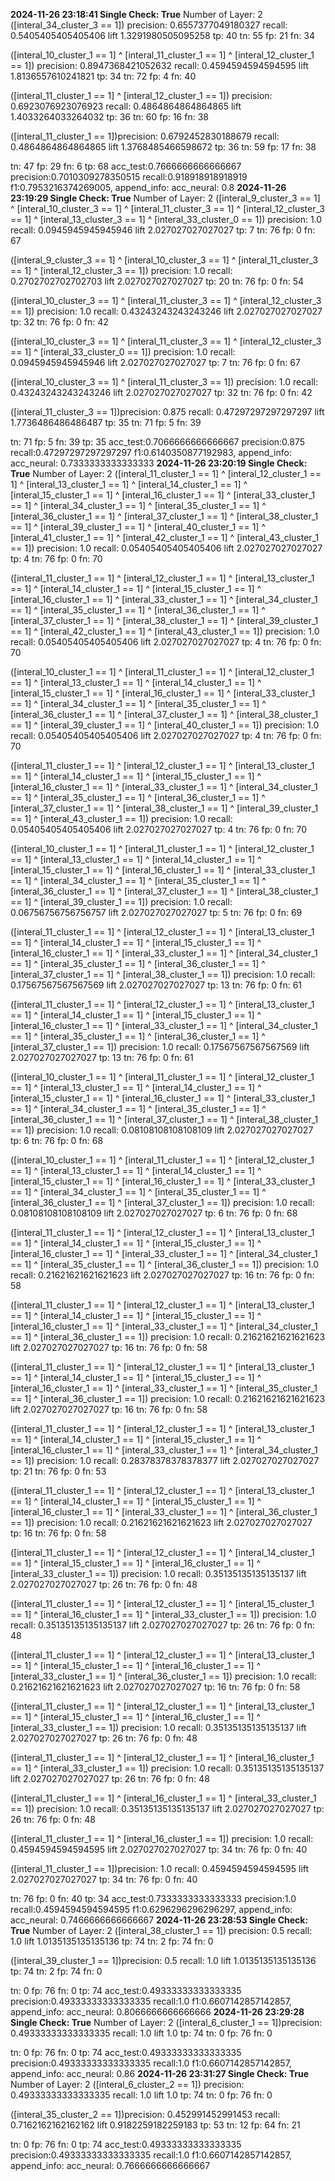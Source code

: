 **2024-11-26 23:18:41 Single Check: True**
Number of Layer: 2
([interal_34_cluster_3 == 1]) precision: 0.6557377049180327 recall: 0.5405405405405406 lift 1.3291980505095258 tp: 40 tn: 55 fp: 21 fn: 34

([interal_10_cluster_1 == 1] ^ [interal_11_cluster_1 == 1] ^ [interal_12_cluster_1 == 1]) precision: 0.8947368421052632 recall: 0.4594594594594595 lift 1.8136557610241821 tp: 34 tn: 72 fp: 4 fn: 40

([interal_11_cluster_1 == 1] ^ [interal_12_cluster_1 == 1]) precision: 0.6923076923076923 recall: 0.4864864864864865 lift 1.4033264033264032 tp: 36 tn: 60 fp: 16 fn: 38

([interal_11_cluster_1 == 1])precision: 0.6792452830188679 recall: 0.4864864864864865 lift 1.3768485466598672 tp: 36 tn: 59 fp: 17 fn: 38

tn: 47 fp: 29 fn: 6 tp: 68
acc_test:0.7666666666666667 precision:0.7010309278350515 recall:0.918918918918919 f1:0.7953216374269005, append_info: acc_neural: 0.8
**2024-11-26 23:19:29 Single Check: True**
Number of Layer: 2
([interal_9_cluster_3 == 1] ^ [interal_10_cluster_3 == 1] ^ [interal_11_cluster_3 == 1] ^ [interal_12_cluster_3 == 1] ^ [interal_13_cluster_3 == 1] ^ [interal_33_cluster_0 == 1]) precision: 1.0 recall: 0.0945945945945946 lift 2.027027027027027 tp: 7 tn: 76 fp: 0 fn: 67

([interal_9_cluster_3 == 1] ^ [interal_10_cluster_3 == 1] ^ [interal_11_cluster_3 == 1] ^ [interal_12_cluster_3 == 1]) precision: 1.0 recall: 0.2702702702702703 lift 2.027027027027027 tp: 20 tn: 76 fp: 0 fn: 54

([interal_10_cluster_3 == 1] ^ [interal_11_cluster_3 == 1] ^ [interal_12_cluster_3 == 1]) precision: 1.0 recall: 0.43243243243243246 lift 2.027027027027027 tp: 32 tn: 76 fp: 0 fn: 42

([interal_10_cluster_3 == 1] ^ [interal_11_cluster_3 == 1] ^ [interal_12_cluster_3 == 1] ^ [interal_33_cluster_0 == 1]) precision: 1.0 recall: 0.0945945945945946 lift 2.027027027027027 tp: 7 tn: 76 fp: 0 fn: 67

([interal_10_cluster_3 == 1] ^ [interal_11_cluster_3 == 1]) precision: 1.0 recall: 0.43243243243243246 lift 2.027027027027027 tp: 32 tn: 76 fp: 0 fn: 42

([interal_11_cluster_3 == 1])precision: 0.875 recall: 0.47297297297297297 lift 1.7736486486486487 tp: 35 tn: 71 fp: 5 fn: 39

tn: 71 fp: 5 fn: 39 tp: 35
acc_test:0.7066666666666667 precision:0.875 recall:0.47297297297297297 f1:0.6140350877192983, append_info: acc_neural: 0.7333333333333333
**2024-11-26 23:20:19 Single Check: True**
Number of Layer: 2
([interal_11_cluster_1 == 1] ^ [interal_12_cluster_1 == 1] ^ [interal_13_cluster_1 == 1] ^ [interal_14_cluster_1 == 1] ^ [interal_15_cluster_1 == 1] ^ [interal_16_cluster_1 == 1] ^ [interal_33_cluster_1 == 1] ^ [interal_34_cluster_1 == 1] ^ [interal_35_cluster_1 == 1] ^ [interal_36_cluster_1 == 1] ^ [interal_37_cluster_1 == 1] ^ [interal_38_cluster_1 == 1] ^ [interal_39_cluster_1 == 1] ^ [interal_40_cluster_1 == 1] ^ [interal_41_cluster_1 == 1] ^ [interal_42_cluster_1 == 1] ^ [interal_43_cluster_1 == 1]) precision: 1.0 recall: 0.05405405405405406 lift 2.027027027027027 tp: 4 tn: 76 fp: 0 fn: 70

([interal_11_cluster_1 == 1] ^ [interal_12_cluster_1 == 1] ^ [interal_13_cluster_1 == 1] ^ [interal_14_cluster_1 == 1] ^ [interal_15_cluster_1 == 1] ^ [interal_16_cluster_1 == 1] ^ [interal_33_cluster_1 == 1] ^ [interal_34_cluster_1 == 1] ^ [interal_35_cluster_1 == 1] ^ [interal_36_cluster_1 == 1] ^ [interal_37_cluster_1 == 1] ^ [interal_38_cluster_1 == 1] ^ [interal_39_cluster_1 == 1] ^ [interal_42_cluster_1 == 1] ^ [interal_43_cluster_1 == 1]) precision: 1.0 recall: 0.05405405405405406 lift 2.027027027027027 tp: 4 tn: 76 fp: 0 fn: 70

([interal_10_cluster_1 == 1] ^ [interal_11_cluster_1 == 1] ^ [interal_12_cluster_1 == 1] ^ [interal_13_cluster_1 == 1] ^ [interal_14_cluster_1 == 1] ^ [interal_15_cluster_1 == 1] ^ [interal_16_cluster_1 == 1] ^ [interal_33_cluster_1 == 1] ^ [interal_34_cluster_1 == 1] ^ [interal_35_cluster_1 == 1] ^ [interal_36_cluster_1 == 1] ^ [interal_37_cluster_1 == 1] ^ [interal_38_cluster_1 == 1] ^ [interal_39_cluster_1 == 1] ^ [interal_40_cluster_1 == 1]) precision: 1.0 recall: 0.05405405405405406 lift 2.027027027027027 tp: 4 tn: 76 fp: 0 fn: 70

([interal_11_cluster_1 == 1] ^ [interal_12_cluster_1 == 1] ^ [interal_13_cluster_1 == 1] ^ [interal_14_cluster_1 == 1] ^ [interal_15_cluster_1 == 1] ^ [interal_16_cluster_1 == 1] ^ [interal_33_cluster_1 == 1] ^ [interal_34_cluster_1 == 1] ^ [interal_35_cluster_1 == 1] ^ [interal_36_cluster_1 == 1] ^ [interal_37_cluster_1 == 1] ^ [interal_38_cluster_1 == 1] ^ [interal_39_cluster_1 == 1] ^ [interal_43_cluster_1 == 1]) precision: 1.0 recall: 0.05405405405405406 lift 2.027027027027027 tp: 4 tn: 76 fp: 0 fn: 70

([interal_10_cluster_1 == 1] ^ [interal_11_cluster_1 == 1] ^ [interal_12_cluster_1 == 1] ^ [interal_13_cluster_1 == 1] ^ [interal_14_cluster_1 == 1] ^ [interal_15_cluster_1 == 1] ^ [interal_16_cluster_1 == 1] ^ [interal_33_cluster_1 == 1] ^ [interal_34_cluster_1 == 1] ^ [interal_35_cluster_1 == 1] ^ [interal_36_cluster_1 == 1] ^ [interal_37_cluster_1 == 1] ^ [interal_38_cluster_1 == 1] ^ [interal_39_cluster_1 == 1]) precision: 1.0 recall: 0.06756756756756757 lift 2.027027027027027 tp: 5 tn: 76 fp: 0 fn: 69

([interal_11_cluster_1 == 1] ^ [interal_12_cluster_1 == 1] ^ [interal_13_cluster_1 == 1] ^ [interal_14_cluster_1 == 1] ^ [interal_15_cluster_1 == 1] ^ [interal_16_cluster_1 == 1] ^ [interal_33_cluster_1 == 1] ^ [interal_34_cluster_1 == 1] ^ [interal_35_cluster_1 == 1] ^ [interal_36_cluster_1 == 1] ^ [interal_37_cluster_1 == 1] ^ [interal_38_cluster_1 == 1]) precision: 1.0 recall: 0.17567567567567569 lift 2.027027027027027 tp: 13 tn: 76 fp: 0 fn: 61

([interal_11_cluster_1 == 1] ^ [interal_12_cluster_1 == 1] ^ [interal_13_cluster_1 == 1] ^ [interal_14_cluster_1 == 1] ^ [interal_15_cluster_1 == 1] ^ [interal_16_cluster_1 == 1] ^ [interal_33_cluster_1 == 1] ^ [interal_34_cluster_1 == 1] ^ [interal_35_cluster_1 == 1] ^ [interal_36_cluster_1 == 1] ^ [interal_37_cluster_1 == 1]) precision: 1.0 recall: 0.17567567567567569 lift 2.027027027027027 tp: 13 tn: 76 fp: 0 fn: 61

([interal_10_cluster_1 == 1] ^ [interal_11_cluster_1 == 1] ^ [interal_12_cluster_1 == 1] ^ [interal_13_cluster_1 == 1] ^ [interal_14_cluster_1 == 1] ^ [interal_15_cluster_1 == 1] ^ [interal_16_cluster_1 == 1] ^ [interal_33_cluster_1 == 1] ^ [interal_34_cluster_1 == 1] ^ [interal_35_cluster_1 == 1] ^ [interal_36_cluster_1 == 1] ^ [interal_37_cluster_1 == 1] ^ [interal_38_cluster_1 == 1]) precision: 1.0 recall: 0.08108108108108109 lift 2.027027027027027 tp: 6 tn: 76 fp: 0 fn: 68

([interal_10_cluster_1 == 1] ^ [interal_11_cluster_1 == 1] ^ [interal_12_cluster_1 == 1] ^ [interal_13_cluster_1 == 1] ^ [interal_14_cluster_1 == 1] ^ [interal_15_cluster_1 == 1] ^ [interal_16_cluster_1 == 1] ^ [interal_33_cluster_1 == 1] ^ [interal_34_cluster_1 == 1] ^ [interal_35_cluster_1 == 1] ^ [interal_36_cluster_1 == 1] ^ [interal_37_cluster_1 == 1]) precision: 1.0 recall: 0.08108108108108109 lift 2.027027027027027 tp: 6 tn: 76 fp: 0 fn: 68

([interal_11_cluster_1 == 1] ^ [interal_12_cluster_1 == 1] ^ [interal_13_cluster_1 == 1] ^ [interal_14_cluster_1 == 1] ^ [interal_15_cluster_1 == 1] ^ [interal_16_cluster_1 == 1] ^ [interal_33_cluster_1 == 1] ^ [interal_34_cluster_1 == 1] ^ [interal_35_cluster_1 == 1] ^ [interal_36_cluster_1 == 1]) precision: 1.0 recall: 0.21621621621621623 lift 2.027027027027027 tp: 16 tn: 76 fp: 0 fn: 58

([interal_11_cluster_1 == 1] ^ [interal_12_cluster_1 == 1] ^ [interal_13_cluster_1 == 1] ^ [interal_14_cluster_1 == 1] ^ [interal_15_cluster_1 == 1] ^ [interal_16_cluster_1 == 1] ^ [interal_33_cluster_1 == 1] ^ [interal_34_cluster_1 == 1] ^ [interal_36_cluster_1 == 1]) precision: 1.0 recall: 0.21621621621621623 lift 2.027027027027027 tp: 16 tn: 76 fp: 0 fn: 58

([interal_11_cluster_1 == 1] ^ [interal_12_cluster_1 == 1] ^ [interal_13_cluster_1 == 1] ^ [interal_14_cluster_1 == 1] ^ [interal_15_cluster_1 == 1] ^ [interal_16_cluster_1 == 1] ^ [interal_33_cluster_1 == 1] ^ [interal_35_cluster_1 == 1] ^ [interal_36_cluster_1 == 1]) precision: 1.0 recall: 0.21621621621621623 lift 2.027027027027027 tp: 16 tn: 76 fp: 0 fn: 58

([interal_11_cluster_1 == 1] ^ [interal_12_cluster_1 == 1] ^ [interal_13_cluster_1 == 1] ^ [interal_14_cluster_1 == 1] ^ [interal_15_cluster_1 == 1] ^ [interal_16_cluster_1 == 1] ^ [interal_33_cluster_1 == 1] ^ [interal_34_cluster_1 == 1]) precision: 1.0 recall: 0.28378378378378377 lift 2.027027027027027 tp: 21 tn: 76 fp: 0 fn: 53

([interal_11_cluster_1 == 1] ^ [interal_12_cluster_1 == 1] ^ [interal_13_cluster_1 == 1] ^ [interal_14_cluster_1 == 1] ^ [interal_15_cluster_1 == 1] ^ [interal_16_cluster_1 == 1] ^ [interal_33_cluster_1 == 1] ^ [interal_36_cluster_1 == 1]) precision: 1.0 recall: 0.21621621621621623 lift 2.027027027027027 tp: 16 tn: 76 fp: 0 fn: 58

([interal_11_cluster_1 == 1] ^ [interal_12_cluster_1 == 1] ^ [interal_14_cluster_1 == 1] ^ [interal_15_cluster_1 == 1] ^ [interal_16_cluster_1 == 1] ^ [interal_33_cluster_1 == 1]) precision: 1.0 recall: 0.35135135135135137 lift 2.027027027027027 tp: 26 tn: 76 fp: 0 fn: 48

([interal_11_cluster_1 == 1] ^ [interal_12_cluster_1 == 1] ^ [interal_15_cluster_1 == 1] ^ [interal_16_cluster_1 == 1] ^ [interal_33_cluster_1 == 1]) precision: 1.0 recall: 0.35135135135135137 lift 2.027027027027027 tp: 26 tn: 76 fp: 0 fn: 48

([interal_11_cluster_1 == 1] ^ [interal_12_cluster_1 == 1] ^ [interal_13_cluster_1 == 1] ^ [interal_15_cluster_1 == 1] ^ [interal_16_cluster_1 == 1] ^ [interal_33_cluster_1 == 1] ^ [interal_36_cluster_1 == 1]) precision: 1.0 recall: 0.21621621621621623 lift 2.027027027027027 tp: 16 tn: 76 fp: 0 fn: 58

([interal_11_cluster_1 == 1] ^ [interal_12_cluster_1 == 1] ^ [interal_13_cluster_1 == 1] ^ [interal_15_cluster_1 == 1] ^ [interal_16_cluster_1 == 1] ^ [interal_33_cluster_1 == 1]) precision: 1.0 recall: 0.35135135135135137 lift 2.027027027027027 tp: 26 tn: 76 fp: 0 fn: 48

([interal_11_cluster_1 == 1] ^ [interal_12_cluster_1 == 1] ^ [interal_16_cluster_1 == 1] ^ [interal_33_cluster_1 == 1]) precision: 1.0 recall: 0.35135135135135137 lift 2.027027027027027 tp: 26 tn: 76 fp: 0 fn: 48

([interal_11_cluster_1 == 1] ^ [interal_16_cluster_1 == 1] ^ [interal_33_cluster_1 == 1]) precision: 1.0 recall: 0.35135135135135137 lift 2.027027027027027 tp: 26 tn: 76 fp: 0 fn: 48

([interal_11_cluster_1 == 1] ^ [interal_16_cluster_1 == 1]) precision: 1.0 recall: 0.4594594594594595 lift 2.027027027027027 tp: 34 tn: 76 fp: 0 fn: 40

([interal_11_cluster_1 == 1])precision: 1.0 recall: 0.4594594594594595 lift 2.027027027027027 tp: 34 tn: 76 fp: 0 fn: 40

tn: 76 fp: 0 fn: 40 tp: 34
acc_test:0.7333333333333333 precision:1.0 recall:0.4594594594594595 f1:0.6296296296296297, append_info: acc_neural: 0.7466666666666667
**2024-11-26 23:28:53 Single Check: True**
Number of Layer: 2
([interal_38_cluster_1 == 1]) precision: 0.5 recall: 1.0 lift 1.0135135135135136 tp: 74 tn: 2 fp: 74 fn: 0

([interal_39_cluster_1 == 1])precision: 0.5 recall: 1.0 lift 1.0135135135135136 tp: 74 tn: 2 fp: 74 fn: 0

tn: 0 fp: 76 fn: 0 tp: 74
acc_test:0.49333333333333335 precision:0.49333333333333335 recall:1.0 f1:0.6607142857142857, append_info: acc_neural: 0.8066666666666666
**2024-11-26 23:29:28 Single Check: True**
Number of Layer: 2
([interal_6_cluster_1 == 1])precision: 0.49333333333333335 recall: 1.0 lift 1.0 tp: 74 tn: 0 fp: 76 fn: 0

tn: 0 fp: 76 fn: 0 tp: 74
acc_test:0.49333333333333335 precision:0.49333333333333335 recall:1.0 f1:0.6607142857142857, append_info: acc_neural: 0.86
**2024-11-26 23:31:27 Single Check: True**
Number of Layer: 2
([interal_6_cluster_2 == 1]) precision: 0.49333333333333335 recall: 1.0 lift 1.0 tp: 74 tn: 0 fp: 76 fn: 0

([interal_35_cluster_2 == 1])precision: 0.452991452991453 recall: 0.7162162162162162 lift 0.9182259182259183 tp: 53 tn: 12 fp: 64 fn: 21

tn: 0 fp: 76 fn: 0 tp: 74
acc_test:0.49333333333333335 precision:0.49333333333333335 recall:1.0 f1:0.6607142857142857, append_info: acc_neural: 0.7666666666666667
